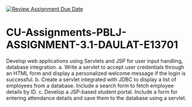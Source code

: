 [![Review Assignment Due Date](https://classroom.github.com/assets/deadline-readme-button-22041afd0340ce965d47ae6ef1cefeee28c7c493a6346c4f15d667ab976d596c.svg)](https://classroom.github.com/a/4QoaephM)
# CU-Assignments-PBLJ-ASSIGNMENT-3.1-DAULAT-E13701
Develop web applications using Servlets and JSP for user input handling, database integration.
a. Write a servlet to accept user credentials through an HTML form and display a personalized welcome message if the login is successful.
b. Create a servlet integrated with JDBC to display a list of employees from a database. Include a search form to fetch employee details by ID.
c. Develop a JSP-based student portal. Include a form for entering attendance details and save them to the database using a servlet. 
